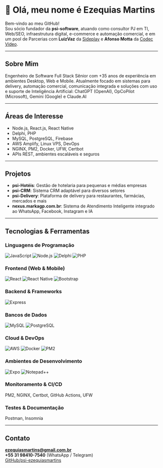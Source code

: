 # 👋 Olá, meu nome é Ezequias Martins

Bem-vindo ao meu GitHub!  
Sou sócio fundador da **psi-software**, atuando como consultor PJ em TI, Web/SEO, infraestrutura digital, e-commerce e automação comercial, e em um pool de Parcerias com **LuizVaz** da [Sideplay](https://github.com/luizvaz) e **Afonso Motta** da [Codec Vídeo](https://github.com/AfonsoMotta).

---

## Sobre Mim

Engenheiro de Software Full Stack Sênior com +35 anos de experiência em ambientes Desktop, Web e Mobile. Atualmente focado em sistemas para delivery, automação comercial, comunicação integrada e soluções com uso e suporte de Inteligência Artificial: ChatGPT (OpenAI), OpCoPilot (Microsoft), Gemini (Google) e Claude.AI 

---

## Áreas de Interesse

- Node.js, React.js, React Native  
- Delphi, PHP  
- MySQL, PostgreSQL, Firebase  
- AWS Amplify, Linux VPS, DevOps  
- NGINX, PM2, Docker, UFW, Certbot  
- APIs REST, ambientes escaláveis e seguros

---

## Projetos

- **psi-Hotéis**: Gestão de hotelaria para pequenas e médias empresas  
- **psi-CRM**: Sistema CRM adaptável para diversos setores  
- **psi-Delivery**: Plataforma de delivery para restaurantes, farmácias, mercados e mais
- **nexus.markagp.com.br**: Sistema de Atendimento Inteligente integrado ao WhatsApp, Facebook, Instagram e IA

---

## Tecnologias & Ferramentas

### Linguagens de Programação
![JavaScript](https://img.shields.io/badge/JavaScript-F7DF1E?logo=javascript&logoColor=black&style=for-the-badge)
![Node.js](https://img.shields.io/badge/Node.js-339933?logo=node.js&logoColor=white&style=for-the-badge)
![Delphi](https://img.shields.io/badge/Delphi-C73324?logo=delphi&logoColor=white&style=for-the-badge)
![PHP](https://img.shields.io/badge/PHP-777BB4?logo=php&logoColor=white&style=for-the-badge)

### Frontend (Web & Mobile)
![React](https://img.shields.io/badge/React-61DAFB?logo=react&logoColor=black&style=for-the-badge)
![React Native](https://img.shields.io/badge/React%20Native-20232A?logo=react&logoColor=61DAFB&style=for-the-badge)
![Bootstrap](https://img.shields.io/badge/Bootstrap-563D7C?logo=bootstrap&logoColor=white&style=for-the-badge)

### Backend & Frameworks
![Express](https://img.shields.io/badge/Express-000000?logo=express&logoColor=white&style=for-the-badge)

### Bancos de Dados
![MySQL](https://img.shields.io/badge/MySQL-4479A1?logo=mysql&logoColor=white&style=for-the-badge)
![PostgreSQL](https://img.shields.io/badge/PostgreSQL-336791?logo=postgresql&logoColor=white&style=for-the-badge)

### Cloud & DevOps
![AWS](https://img.shields.io/badge/AWS-232F3E?logo=amazon-aws&logoColor=white&style=for-the-badge)
![Docker](https://img.shields.io/badge/Docker-2496ED?logo=docker&logoColor=white&style=for-the-badge)
![PM2](https://img.shields.io/badge/PM2-000000?logo=pm2&logoColor=white&style=for-the-badge)

### Ambientes de Desenvolvimento
![Expo](https://img.shields.io/badge/Expo-000000?logo=expo&logoColor=white&style=for-the-badge)
![Notepad++](https://img.shields.io/badge/Notepad++-90E59A?logo=notepad%2B%2B&logoColor=black&style=for-the-badge)

### Monitoramento & CI/CD
PM2, NGINX, Certbot, GitHub Actions, UFW

### Testes & Documentação
Postman, Insomnia

---

## Contato

**ezequiasmartins@gmail.com.br**  
**+55 31 98410-7540** (WhatsApp / Telegram)  
[GitHub/psi-ezequiasmartins](https://github.com/psi-ezequiasmartins)
